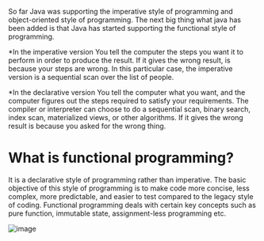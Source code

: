 So far Java was supporting the imperative style of programming and object-oriented style of programming. The next big thing what java has been added is that Java has started supporting the functional style of programming.

*In the imperative version
You tell the computer the steps you want it to perform in order to produce the result. If it gives the wrong result, is because your steps are wrong. In this particular case, the imperative version is a sequential scan over the list of people.

*In the declarative version
You tell the computer what you want, and the computer figures out the steps required to satisfy your requirements. The compiler or interpreter can choose to do a sequential scan, binary search, index scan, materialized views, or other algorithms. If it gives the wrong result is because you asked for the wrong thing.

# What is functional programming? 
It is a declarative style of programming rather than imperative. The basic objective of this style of programming is to make code more concise, less complex, more predictable, and easier to test compared to the legacy style of coding. Functional programming deals with certain key concepts such as pure function, immutable state, assignment-less programming etc. 

![image](https://user-images.githubusercontent.com/31140256/193702178-85361f40-ee1e-486e-81e6-fc912a085031.png)

